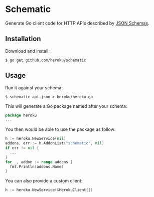 # Schematic

Generate Go client code for HTTP APIs described by [JSON Schemas](http://json-schema.org/).

## Installation

Download and install:

```console
$ go get github.com/heroku/schematic
```

## Usage

Run it against your schema:

```console
$ schematic api.json > heroku/heroku.go 
```

This will generate a Go package named after your schema:

```go
package heroku
...
```

You then would be able to use the package as follow:

```go
h := heroku.NewService(nil)
addons, err := h.AddonList("schematic", nil)
if err != nil {
  ...
}
for _, addon := range addons {
  fmt.Println(addons.Name)
}
```

You can also provide a custom client:

```go
h := heroku.NewService(&HerokuClient{})
```


